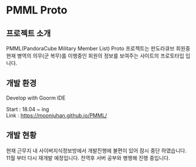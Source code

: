 # PMML Proto
## 프로젝트 소개
PMML(PandoraCube Military Member List) Proto 프로젝트는 판도라큐브 회원중 현재 병역의 의무(군 복무)를 이행중인 회원의 정보를 보여주는 사이트의 프로토타입 입니다.
## 개발 환경
Develop with Goorm IDE  

Start : 18.04 ~ ing  
Link : https://moonjuhan.github.io/PMML/
## 개발 현황
현재 근무지 내 사이버지식정보방에서 개발진행에 불편이 있어 잠시 중단 하였습니다.
11월 부터 다시 재개발 예정입니다.
전역후 서버 공부와 병행해 진행 중입니다.
